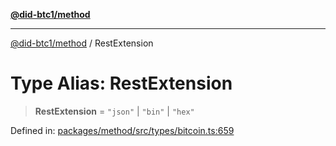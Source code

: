 [**@did-btc1/method**](../README.md)

***

[@did-btc1/method](../globals.md) / RestExtension

# Type Alias: RestExtension

> **RestExtension** = `"json"` \| `"bin"` \| `"hex"`

Defined in: [packages/method/src/types/bitcoin.ts:659](https://github.com/dcdpr/did-btc1-js/blob/4ab6f9915d95beed9bc633644c9db1539395f512/packages/method/src/types/bitcoin.ts#L659)
